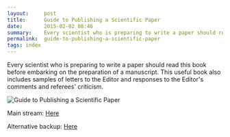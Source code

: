 ```yaml
---
layout:     post
title:      Guide to Publishing a Scientific Paper
date:       2015-02-02 08:46
summary:    Every scientist who is preparing to write a paper should read this book before embarking on the preparation of a manuscript.
permalink:	guide-to-publishing-a-scientific-paper
tags: index
---
```


Every scientist who is preparing to write a paper should read this book before embarking on the preparation of a manuscript.  This useful book also includes samples of letters to the Editor and responses to the Editor's comments and referees' criticism.

![Guide to Publishing a Scientific Paper](http://i.imgur.com/CwPnyFZ.jpg)

Main stream: [Here](http://amutiara.staff.gunadarma.ac.id/Downloads/files/11764/GPaSP.pdf)

Alternative backup: [Here](https://drive.google.com/file/d/0B4ytlXBJDAWqWEJBOFVoZmNBeE0/view?usp=sharing)
